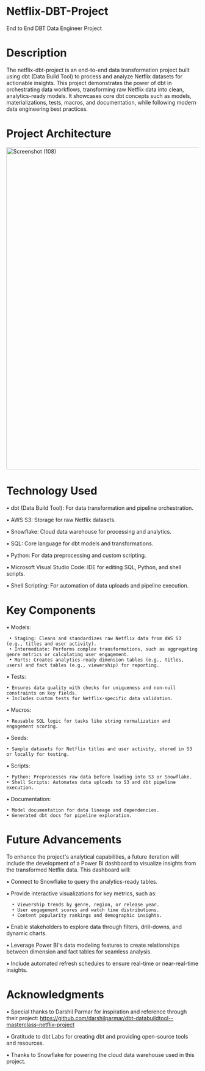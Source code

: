 # Netflix-DBT-Project
End to End DBT  Data Engineer Project

# Description
The netflix-dbt-project is an end-to-end data transformation project built using dbt (Data Build Tool) to process and analyze Netflix datasets for actionable insights. This project demonstrates the power of dbt in orchestrating data workflows, transforming raw Netflix data into clean, analytics-ready models. It showcases core dbt concepts such as models, materializations, tests, macros, and documentation, while following modern data engineering best practices.

# Project Architecture
<img width="1920" height="842" alt="Screenshot (108)" src="https://github.com/user-attachments/assets/26886573-0705-4950-99cf-346dd1336813" />

# Technology Used
• dbt (Data Build Tool): For data transformation and pipeline orchestration.

• AWS S3: Storage for raw Netflix datasets.

• Snowflake: Cloud data warehouse for processing and analytics.

• SQL: Core language for dbt models and transformations.

• Python: For data preprocessing and custom scripting.

• Microsoft Visual Studio Code: IDE for editing SQL, Python, and shell scripts.

• Shell Scripting: For automation of data uploads and pipeline execution.

# Key Components
• Models:
     
     • Staging: Cleans and standardizes raw Netflix data from AWS S3 (e.g., titles and user activity).
     • Intermediate: Performs complex transformations, such as aggregating genre metrics or calculating user engagement.
     • Marts: Creates analytics-ready dimension tables (e.g., titles, users) and fact tables (e.g., viewership) for reporting.

• Tests:
    
    • Ensures data quality with checks for uniqueness and non-null constraints on key fields.
    • Includes custom tests for Netflix-specific data validation.

• Macros:
    
    • Reusable SQL logic for tasks like string normalization and engagement scoring.

• Seeds:
    
    • Sample datasets for Netflix titles and user activity, stored in S3 or locally for testing.

• Scripts:
    
    • Python: Preprocesses raw data before loading into S3 or Snowflake.
    • Shell Scripts: Automates data uploads to S3 and dbt pipeline execution.

• Documentation:
    
    • Model documentation for data lineage and dependencies.
    • Generated dbt docs for pipeline exploration.

# Future Advancements
To enhance the project's analytical capabilities, a future iteration will include the development of a Power BI dashboard to visualize insights from the transformed Netflix data. This dashboard will:
 
 • Connect to Snowflake to query the analytics-ready tables.
 
 • Provide interactive visualizations for key metrics, such as: 
      
      • Viewership trends by genre, region, or release year.
      • User engagement scores and watch time distributions.
      • Content popularity rankings and demographic insights.

 • Enable stakeholders to explore data through filters, drill-downs, and dynamic charts.
 
 • Leverage Power BI's data modeling features to create relationships between dimension and fact tables for seamless analysis.
 
 • Include automated refresh schedules to ensure real-time or near-real-time insights.



# Acknowledgments
 • Special thanks to Darshil Parmar for inspiration and reference through their project: https://github.com/darshilparmar/dbt-databuildtool--masterclass-netflix-project
 
 • Gratitude to dbt Labs for creating dbt and providing open-source tools and resources.
 
 • Thanks to Snowflake for powering the cloud data warehouse used in this project.




